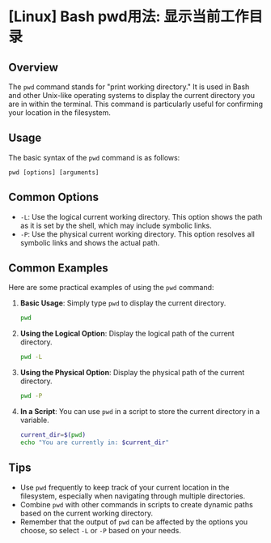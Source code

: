 # [Linux] Bash pwd用法: 显示当前工作目录

## Overview
The `pwd` command stands for "print working directory." It is used in Bash and other Unix-like operating systems to display the current directory you are in within the terminal. This command is particularly useful for confirming your location in the filesystem.

## Usage
The basic syntax of the `pwd` command is as follows:

```
pwd [options] [arguments]
```

## Common Options
- `-L`: Use the logical current working directory. This option shows the path as it is set by the shell, which may include symbolic links.
- `-P`: Use the physical current working directory. This option resolves all symbolic links and shows the actual path.

## Common Examples
Here are some practical examples of using the `pwd` command:

1. **Basic Usage**: Simply type `pwd` to display the current directory.
   ```bash
   pwd
   ```

2. **Using the Logical Option**: Display the logical path of the current directory.
   ```bash
   pwd -L
   ```

3. **Using the Physical Option**: Display the physical path of the current directory.
   ```bash
   pwd -P
   ```

4. **In a Script**: You can use `pwd` in a script to store the current directory in a variable.
   ```bash
   current_dir=$(pwd)
   echo "You are currently in: $current_dir"
   ```

## Tips
- Use `pwd` frequently to keep track of your current location in the filesystem, especially when navigating through multiple directories.
- Combine `pwd` with other commands in scripts to create dynamic paths based on the current working directory.
- Remember that the output of `pwd` can be affected by the options you choose, so select `-L` or `-P` based on your needs.